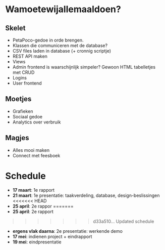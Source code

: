 # Wamoetewijallemaaldoen?

## Skelet

* PetaPoco-gedoe in orde brengen.
* Klassen die communiceren met de database?
* CSV files laden in database (+ cronnig scriptje)
* REST API maken
* Views
* Admin frontend is waarschijnlijk simpeler? Gewoon HTML tabelletjes met CRUD
* Logins
* User frontend

## Moetjes

* Grafieken
* Sociaal gedoe
* Analytics over verbruik

## Magjes

* Alles mooi maken
* Connect met feesboek

# Schedule

* **17 maart**: 1e rapport
* **21 maart**: 1e presentatie: taakverdeling, database, design-beslissingen
<<<<<<< HEAD
* **25 april**: 2e rappor
=======
* **25 april**: 2e rapport
>>>>>>> d33a510... Updated schedule
* **ergens vlak daarna**: 2e presentatie: werkende demo
* **17 mei**: indienen project + eindrapport
* **19 mei**: eindpresentatie
